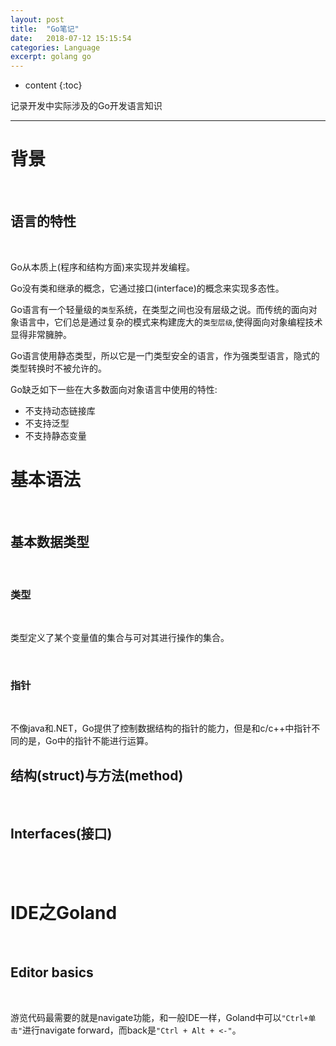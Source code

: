 ```yaml
---
layout: post
title:  "Go笔记"
date:   2018-07-12 15:15:54
categories: Language
excerpt: golang go 
---
```


* content
{:toc}

记录开发中实际涉及的Go开发语言知识

---

# 背景

<br />

## 语言的特性

<br />

Go从本质上(程序和结构方面)来实现并发编程。

Go没有类和继承的概念，它通过接口(interface)的概念来实现多态性。

Go语言有一个轻量级的`类型`系统，在类型之间也没有层级之说。而传统的面向对象语言中，它们总是通过复杂的模式来构建庞大的`类型层级`,使得面向对象编程技术显得非常臃肿。

Go语言使用静态类型，所以它是一门类型安全的语言，作为强类型语言，隐式的类型转换时不被允许的。

Go缺乏如下一些在大多数面向对象语言中使用的特性:

* 不支持动态链接库
* 不支持泛型
* 不支持静态变量



# 基本语法

<br />

## 基本数据类型

<br />

### 类型

<br />

类型定义了某个变量值的集合与可对其进行操作的集合。



<br />

### 指针

<br />

不像java和.NET，Go提供了控制数据结构的指针的能力，但是和c/c++中指针不同的是，Go中的指针不能进行运算。


## 结构(struct)与方法(method)

<br />





## Interfaces(接口)

<br />




<br />

# IDE之Goland

<br />



## Editor basics

<br />

游览代码最需要的就是navigate功能，和一般IDE一样，Goland中可以`"Ctrl+单击"`进行navigate forward，而back是`"Ctrl + Alt + <-"`。

